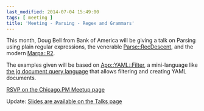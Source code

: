 ```yaml
---
last_modified: 2014-07-04 15:49:00
tags: [ meeting ]
title: 'Meeting - Parsing - Regex and Grammars'
---
```


This month, Doug Bell from Bank of America will be giving a talk on Parsing
using plain regular expressions, the venerable
[Parse::RecDescent](https://metacpan.org/pod/Parse::RecDescent), and the modern
[Marpa::R2](https://metacpan.org/release/Marpa-R2).

The examples given will be based on
[App::YAML::Filter](https://metacpan.org/pod/distribution/App-YAML-Filter/bin/yq),
a mini-language like [the jq document query
language](http://stedolan.github.io/jq/) that allows filtering and creating
YAML documents.

[RSVP on the Chicago.PM Meetup page](http://www.meetup.com/ChicagoPM/events/184242172/)

Update: [Slides are available on the Talks page](http://chicago.pm.org/Parsing-Regex-Grammars)
